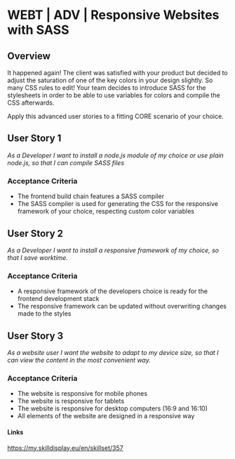 # WEBT | ADV | Responsive Websites with SASS

## Overview
It happened again! The client was satisfied with your product but decided to adjust the saturation of one of the key colors in your design slightly. So many CSS rules to edit! Your team decides to introduce SASS for the stylesheets in order to be able to use variables for colors and compile the CSS afterwards.

Apply this advanced user stories to a fitting CORE scenario of your choice.

## User Story 1
*As a Developer I want to install a node.js module of my choice or use plain node.js, so that I can compile SASS files*

### Acceptance Criteria
- The frontend build chain features a SASS compiler
- The SASS compiler is used for generating the CSS for the responsive framework of your choice, respecting custom color variables

## User Story 2
*As a Developer I want to install a responsive framework of my choice, so that I save worktime.*

### Acceptance Criteria
- A responsive framework of the developers choice is ready for the frontend development stack
- The responsive framework can be updated without overwriting changes made to the styles

## User Story 3
*As a website user I want the website to adapt to my device size, so that I can view the content in the most convenient way.*

### Acceptance Criteria
- The website is responsive for mobile phones
- The website is responsive for tablets
- The website is responsive for desktop computers (16:9 and 16:10)
- All elements of the website are designed in a responsive way

#### Links
https://my.skilldisplay.eu/en/skillset/357
